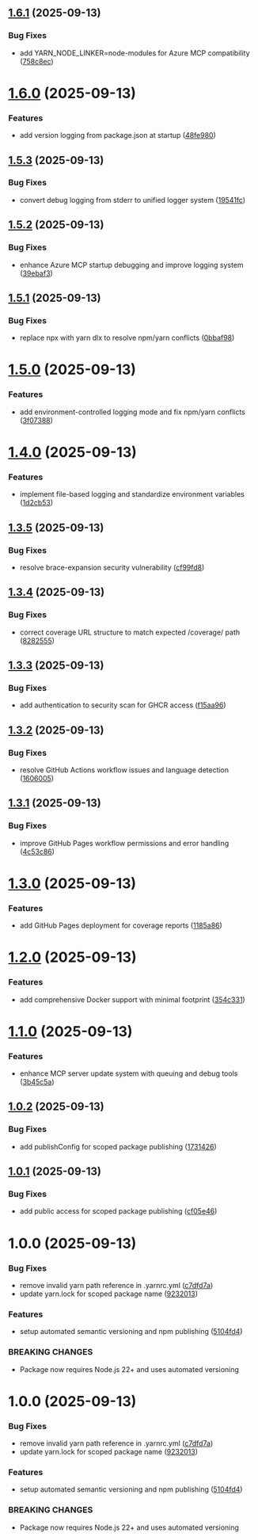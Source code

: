 ## [1.6.1](https://github.com/structured-world/project-nexus-mcp/compare/v1.6.0...v1.6.1) (2025-09-13)


### Bug Fixes

* add YARN_NODE_LINKER=node-modules for Azure MCP compatibility ([758c8ec](https://github.com/structured-world/project-nexus-mcp/commit/758c8ec6362897d250d63b5235d1839b3f503f6a))

# [1.6.0](https://github.com/structured-world/project-nexus-mcp/compare/v1.5.3...v1.6.0) (2025-09-13)


### Features

* add version logging from package.json at startup ([48fe980](https://github.com/structured-world/project-nexus-mcp/commit/48fe98080ddfcf03371323da63db1b44de54dbca))

## [1.5.3](https://github.com/structured-world/project-nexus-mcp/compare/v1.5.2...v1.5.3) (2025-09-13)


### Bug Fixes

* convert debug logging from stderr to unified logger system ([19541fc](https://github.com/structured-world/project-nexus-mcp/commit/19541fc449444e6508bcf51bf13d6e3d8efa420b))

## [1.5.2](https://github.com/structured-world/project-nexus-mcp/compare/v1.5.1...v1.5.2) (2025-09-13)


### Bug Fixes

* enhance Azure MCP startup debugging and improve logging system ([39ebaf3](https://github.com/structured-world/project-nexus-mcp/commit/39ebaf3110d37021b122599245996ca98d187451))

## [1.5.1](https://github.com/structured-world/project-nexus-mcp/compare/v1.5.0...v1.5.1) (2025-09-13)


### Bug Fixes

* replace npx with yarn dlx to resolve npm/yarn conflicts ([0bbaf98](https://github.com/structured-world/project-nexus-mcp/commit/0bbaf98f654eb7b1a6858aaee4065aa0e8f0c5fe))

# [1.5.0](https://github.com/structured-world/project-nexus-mcp/compare/v1.4.0...v1.5.0) (2025-09-13)


### Features

* add environment-controlled logging mode and fix npm/yarn conflicts ([3f07388](https://github.com/structured-world/project-nexus-mcp/commit/3f073881f3143de452ea201ed832ed01e36fd1b2))

# [1.4.0](https://github.com/structured-world/project-nexus-mcp/compare/v1.3.5...v1.4.0) (2025-09-13)


### Features

* implement file-based logging and standardize environment variables ([1d2cb53](https://github.com/structured-world/project-nexus-mcp/commit/1d2cb5339c3aa8a07acb1f454fbd8bc4452c5948))

## [1.3.5](https://github.com/structured-world/project-nexus-mcp/compare/v1.3.4...v1.3.5) (2025-09-13)


### Bug Fixes

* resolve brace-expansion security vulnerability ([cf99fd8](https://github.com/structured-world/project-nexus-mcp/commit/cf99fd80cf2a038df5cbf76d693a9ce0ba8ee0d7))

## [1.3.4](https://github.com/structured-world/project-nexus-mcp/compare/v1.3.3...v1.3.4) (2025-09-13)

### Bug Fixes

- correct coverage URL structure to match expected /coverage/ path ([8282555](https://github.com/structured-world/project-nexus-mcp/commit/8282555254b2f83a0799f7ff246ce21d4e17c13b))

## [1.3.3](https://github.com/structured-world/project-nexus-mcp/compare/v1.3.2...v1.3.3) (2025-09-13)

### Bug Fixes

- add authentication to security scan for GHCR access ([f15aa96](https://github.com/structured-world/project-nexus-mcp/commit/f15aa96f7430bc45979c37d4a3d138d9d2d0d21d))

## [1.3.2](https://github.com/structured-world/project-nexus-mcp/compare/v1.3.1...v1.3.2) (2025-09-13)

### Bug Fixes

- resolve GitHub Actions workflow issues and language detection ([1606005](https://github.com/structured-world/project-nexus-mcp/commit/160600582a76f7ea777b9988c3488abe9e3023a3))

## [1.3.1](https://github.com/structured-world/project-nexus-mcp/compare/v1.3.0...v1.3.1) (2025-09-13)

### Bug Fixes

- improve GitHub Pages workflow permissions and error handling ([4c53c86](https://github.com/structured-world/project-nexus-mcp/commit/4c53c868f4d7094eae5e0be08f0b28c2c647d89e))

# [1.3.0](https://github.com/structured-world/project-nexus-mcp/compare/v1.2.0...v1.3.0) (2025-09-13)

### Features

- add GitHub Pages deployment for coverage reports ([1185a86](https://github.com/structured-world/project-nexus-mcp/commit/1185a868d406c3759621292727ba4117f1bd467b))

# [1.2.0](https://github.com/structured-world/project-nexus-mcp/compare/v1.1.0...v1.2.0) (2025-09-13)

### Features

- add comprehensive Docker support with minimal footprint ([354c331](https://github.com/structured-world/project-nexus-mcp/commit/354c3312358f7149cfce46a6ae9c37bf2ea94834))

# [1.1.0](https://github.com/structured-world/project-nexus-mcp/compare/v1.0.2...v1.1.0) (2025-09-13)

### Features

- enhance MCP server update system with queuing and debug tools ([3b45c5a](https://github.com/structured-world/project-nexus-mcp/commit/3b45c5a9270917093aac6a8b8105bd1ef9043cdb))

## [1.0.2](https://github.com/structured-world/project-nexus-mcp/compare/v1.0.1...v1.0.2) (2025-09-13)

### Bug Fixes

- add publishConfig for scoped package publishing ([1731426](https://github.com/structured-world/project-nexus-mcp/commit/173142607680adc18a8eb0b21abf26f83e6dd925))

## [1.0.1](https://github.com/structured-world/project-nexus-mcp/compare/v1.0.0...v1.0.1) (2025-09-13)

### Bug Fixes

- add public access for scoped package publishing ([cf05e46](https://github.com/structured-world/project-nexus-mcp/commit/cf05e469eb5e647d0496d3f2878569156bcd0902))

# 1.0.0 (2025-09-13)

### Bug Fixes

- remove invalid yarn path reference in .yarnrc.yml ([c7dfd7a](https://github.com/structured-world/project-nexus-mcp/commit/c7dfd7afd7d8207d4348ca34b3a258610e4d6cfd))
- update yarn.lock for scoped package name ([9232013](https://github.com/structured-world/project-nexus-mcp/commit/92320135d3dc0e6a2334ada5401aa00a27aaf718))

### Features

- setup automated semantic versioning and npm publishing ([5104fd4](https://github.com/structured-world/project-nexus-mcp/commit/5104fd451948b039ec68435f716542d78f64dc54))

### BREAKING CHANGES

- Package now requires Node.js 22+ and uses automated versioning

# 1.0.0 (2025-09-13)

### Bug Fixes

- remove invalid yarn path reference in .yarnrc.yml ([c7dfd7a](https://github.com/structured-world/project-nexus-mcp/commit/c7dfd7afd7d8207d4348ca34b3a258610e4d6cfd))
- update yarn.lock for scoped package name ([9232013](https://github.com/structured-world/project-nexus-mcp/commit/92320135d3dc0e6a2334ada5401aa00a27aaf718))

### Features

- setup automated semantic versioning and npm publishing ([5104fd4](https://github.com/structured-world/project-nexus-mcp/commit/5104fd451948b039ec68435f716542d78f64dc54))

### BREAKING CHANGES

- Package now requires Node.js 22+ and uses automated versioning
